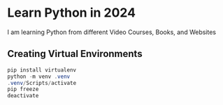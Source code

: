 # Learn Python in 2024

I am learning Python from different Video Courses, Books, and Websites

## Creating Virtual Environments

```powershell
pip install virtualenv
python -m venv .venv
.venv/Scripts/activate
pip freeze
deactivate
```
